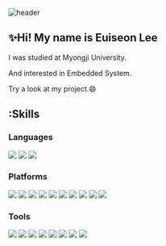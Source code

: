 ![header](https://capsule-render.vercel.app/api?type=waving&color=0:BC0000,100:000000&text=wellcome&fontAlign=20&fontAlignY=33&height=140&fontColor=663333&fontSize=70)
## ✨Hi! My name is Euiseon Lee
I was studied at Myongji University.

And interested in Embedded System.

Try a look at my project.😄

## :Skills

### Languages
<img src="https://img.shields.io/badge/C-A8B9CC?style=flat-square&logo=C&logoColor=white"/></a> 
<img src="https://img.shields.io/badge/C++-00599C?style=flat-square&logo=C%2B%2B&logoColor=white"/></a> 
<img src="https://img.shields.io/badge/Python-3776AB?style=flat-square&logo=Python&logoColor=white"/></a> 
### Platforms
<img src="https://img.shields.io/badge/OpenCV-5C3EE8?style=flat-square&logo=Opencv"/></a> 
<img src="https://img.shields.io/badge/OpenGL-5586A4?style=flat-square&logo=Opengl&logoColor=white"/></a> 
<img src="https://img.shields.io/badge/Linux-FCC624?style=flat-square&logo=Linux&logoColor=black"/></a> 
<img src="https://img.shields.io/badge/Replit-2C4F7C?style=flat-square&logo=Replit&logoColor=white"/></a> 
<img src="https://img.shields.io/badge/Qt-2C4F7C?style=flat-square&logo=Qt&logoColor=white"/></a> 
<img src="https://img.shields.io/badge/Arduino-2C4F7C?style=flat-square&logo=Arduino&logoColor=white"/></a> 
<img src="https://img.shields.io/badge/Raspberry Pi-2C4F7C?style=flat-square&logo=Raspberry Pi&logoColor=white"/></a> 
<img src="https://img.shields.io/badge/ARM Cortex-2C4F7C?style=flat-square&logo=Arm&logoColor=white"/></a> 
<img src="https://img.shields.io/badge/IFTTT-2C4F7C?style=flat-square&logo=IFTTT&logoColor=white"/></a> 
<img src="https://img.shields.io/badge/Adafruit-2C4F7C?style=flat-square&logo=Adafruit&logoColor=white"/></a> 

### Tools
<img src="https://img.shields.io/badge/MATLAB-2C4F7C?style=flat-square&logo=MATLAB&logoColor=white"/></a> 
<img src="https://img.shields.io/badge/Visual Studio-2C4F7C?style=flat-square&logo=Visual Studio&logoColor=white"/></a> 
<img src="https://img.shields.io/badge/Visual Studio Code-2C4F7C?style=flat-square&logo=Visual Studio Code&logoColor=white"/></a> 
<img src="https://img.shields.io/badge/GIT-2C4F7C?style=flat-square&logo=Git&logoColor=white"/></a> 
<img src="https://img.shields.io/badge/Notion-2C4F7C?style=flat-square&logo=Notion&logoColor=white"/></a> 
<img src="https://img.shields.io/badge/Notion-2C4F7C?style=flat-square&logo=Notion&logoColor=white"/></a>
<img src="https://img.shields.io/badge/Ubuntu-2C4F7C?style=flat-square&logo=Ubuntu&logoColor=white"/></a> 
<img src="https://img.shields.io/badge/Solidworks-2C4F7C?style=flat-square&logo=Solidworks&logoColor=white"/></a> 

<!--
**EuiSeonLEE/EuiSeonLEE** is a ✨ _special_ ✨ repository because its `README.md` (this file) appears on your GitHub profile.

Here are some ideas to get you started:

- 🔭 I’m currently working on ...
- 🌱 I’m currently learning ...
- 👯 I’m looking to collaborate on ...
- 🤔 I’m looking for help with ...
- 💬 Ask me about ...
- 📫 How to reach me: ...
- 😄 Pronouns: ...
- ⚡ Fun fact: ...
-->
